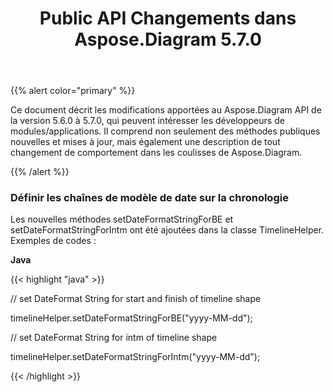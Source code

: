 ﻿---
title: Public API Changements dans Aspose.Diagram 5.7.0
type: docs
weight: 30
url: /fr/java/public-api-changes-in-aspose-diagram-5-7-0/
---
{{% alert color="primary" %}} 

Ce document décrit les modifications apportées au Aspose.Diagram API de la version 5.6.0 à 5.7.0, qui peuvent intéresser les développeurs de modules/applications. Il comprend non seulement des méthodes publiques nouvelles et mises à jour, mais également une description de tout changement de comportement dans les coulisses de Aspose.Diagram.

{{% /alert %}} 
### **Définir les chaînes de modèle de date sur la chronologie**
Les nouvelles méthodes setDateFormatStringForBE et setDateFormatStringForIntm ont été ajoutées dans la classe TimelineHelper. Exemples de codes :

**Java**

{{< highlight "java" >}}

 // set DateFormat String for start and finish of timeline shape

timelineHelper.setDateFormatStringForBE("yyyy-MM-dd");

// set DateFormat String for intm of timeline shape

timelineHelper.setDateFormatStringForIntm("yyyy-MM-dd");

{{< /highlight >}}
